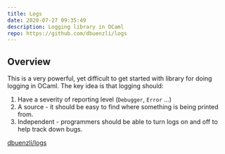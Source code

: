 ```yaml
---
title: Logs
date: 2020-07-27 09:35:49
description: Logging library in OCaml
repo: https://github.com/dbuenzli/logs
---
```


## Overview

This is a very powerful, yet difficult to get started with library for doing logging in OCaml. The key idea is that logging should:

1. Have a severity of reporting level (`Debugger`, `Error` ...)
2. A source - it should be easy to find where something is being printed from. 
3. Independent - programmers should be able to turn logs on and off to help track down bugs. 

[dbuenzli/logs](https://github.com/dbuenzli/logs)
